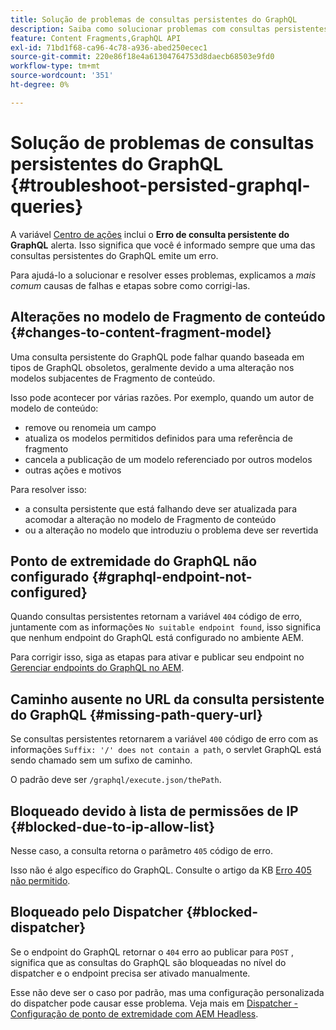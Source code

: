 ```yaml
---
title: Solução de problemas de consultas persistentes do GraphQL
description: Saiba como solucionar problemas com consultas persistentes do GraphQL no Adobe Experience Manager as a Cloud Service.
feature: Content Fragments,GraphQL API
exl-id: 71bd1f68-ca96-4c78-a936-abed250ecec1
source-git-commit: 220e86f18e4a61304764753d8daecb68503e9fd0
workflow-type: tm+mt
source-wordcount: '351'
ht-degree: 0%

---
```


# Solução de problemas de consultas persistentes do GraphQL {#troubleshoot-persisted-graphql-queries}

A variável [Centro de ações](/help/operations/actions-center.md) inclui o **Erro de consulta persistente do GraphQL** alerta. Isso significa que você é informado sempre que uma das consultas persistentes do GraphQL emite um erro.

Para ajudá-lo a solucionar e resolver esses problemas, explicamos a *mais comum* causas de falhas e etapas sobre como corrigi-las.

## Alterações no modelo de Fragmento de conteúdo {#changes-to-content-fragment-model}

Uma consulta persistente do GraphQL pode falhar quando baseada em tipos de GraphQL obsoletos, geralmente devido a uma alteração nos modelos subjacentes de Fragmento de conteúdo.

Isso pode acontecer por várias razões. Por exemplo, quando um autor de modelo de conteúdo:

* remove ou renomeia um campo
* atualiza os modelos permitidos definidos para uma referência de fragmento
* cancela a publicação de um modelo referenciado por outros modelos
* outras ações e motivos

Para resolver isso:

* a consulta persistente que está falhando deve ser atualizada para acomodar a alteração no modelo de Fragmento de conteúdo
* ou a alteração no modelo que introduziu o problema deve ser revertida

## Ponto de extremidade do GraphQL não configurado {#graphql-endpoint-not-configured}

Quando consultas persistentes retornam a variável `404` código de erro, juntamente com as informações `No suitable endpoint found`, isso significa que nenhum endpoint do GraphQL está configurado no ambiente AEM.

Para corrigir isso, siga as etapas para ativar e publicar seu endpoint no [Gerenciar endpoints do GraphQL no AEM](/help/headless/graphql-api/graphql-endpoint.md).

## Caminho ausente no URL da consulta persistente do GraphQL {#missing-path-query-url}

Se consultas persistentes retornarem a variável `400` código de erro com as informações `Suffix: '/' does not contain a path`, o servlet GraphQL está sendo chamado sem um sufixo de caminho.

O padrão deve ser `/graphql/execute.json/thePath`.

## Bloqueado devido à lista de permissões de IP {#blocked-due-to-ip-allow-list}

Nesse caso, a consulta retorna o parâmetro `405` código de erro.

Isso não é algo específico do GraphQL. Consulte o artigo da KB [Erro 405 não permitido](https://experienceleague.adobe.com/docs/experience-cloud-kcs/kbarticles/KA-20824.html).

## Bloqueado pelo Dispatcher {#blocked-dispatcher}

Se o endpoint do GraphQL retornar o `404` erro ao publicar para `POST` , significa que as consultas do GraphQL são bloqueadas no nível do dispatcher e o endpoint precisa ser ativado manualmente.

Esse não deve ser o caso por padrão, mas uma configuração personalizada do dispatcher pode causar esse problema. Veja mais em [Dispatcher - Configuração de ponto de extremidade com AEM Headless](/help/headless/deployment/dispatcher.md).
